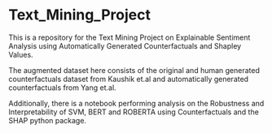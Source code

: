 # Text_Mining_Project
This is a repository for the Text Mining Project on Explainable Sentiment Analysis using Automatically Generated Counterfactuals and Shapley Values.

The augmented dataset here consists of the original and human generated counterfactuals dataset from Kaushik et.al and automatically generated counterfactuals from Yang et.al. 

Additionally, there is a notebook performing analysis on the Robustness and Interpretability of SVM, BERT and ROBERTA using Counterfactuals and the SHAP python package.

